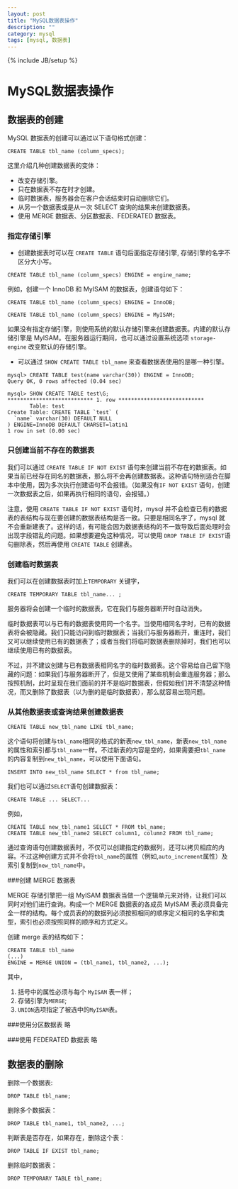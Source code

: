 ```yaml
---
layout: post
title: "MySQL数据表操作"
description: ""
category: mysql
tags: [mysql, 数据表]
---
```

{% include JB/setup %}

# MySQL数据表操作

## 数据表的创建
MySQL 数据表的创建可以通过以下语句格式创建：

~~~
CREATE TABLE tbl_name (column_specs);
~~~
这里介绍几种创建数据表的变体：

* 改变存储引擎。
* 只在数据表不存在时才创建。
* 临时数据表，服务器会在客户会话结束时自动删除它们。
* 从另一个数据表或是从一次 SELECT 查询的结果来创建数据表。
* 使用 MERGE 数据表、分区数据表、FEDERATED 数据表。

### 指定存储引擎

* 创建数据表时可以在 `CREATE TABLE` 语句后面指定存储引擎, 存储引擎的名字不区分大小写。

~~~
CREATE TABLE tbl_name (column_specs) ENGINE = engine_name;
~~~
例如，创建一个 InnoDB 和 MyISAM 的数据表，创建语句如下：

~~~
CREATE TABLE tbl_name (column_specs) ENGINE = InnoDB;

CREATE TABLE tbl_name (column_specs) ENGINE = MyISAM;

~~~

如果没有指定存储引擎，则使用系统的默认存储引擎来创建数据表。内建的默认存储引擎是 MyISAM。在服务器运行期间，也可以通过设置系统选项 `storage-engine` 改变默认的存储引擎。

* 可以通过 `SHOW CREATE TABLE tbl_name` 来查看数据表使用的是哪一种引擎。

~~~
mysql> CREATE TABLE test(name varchar(30)) ENGINE = InnoDB;
Query OK, 0 rows affected (0.04 sec)

mysql> SHOW CREATE TABLE test\G;
*************************** 1. row ***************************
       Table: test
Create Table: CREATE TABLE `test` (
  `name` varchar(30) DEFAULT NULL
) ENGINE=InnoDB DEFAULT CHARSET=latin1
1 row in set (0.00 sec)
~~~

### 只创建当前不存在的数据表

我们可以通过 `CREATE TABLE IF NOT EXIST` 语句来创建当前不存在的数据表。如果当前已经存在同名的数据表，那么将不会再创建数据表。这种语句特别适合在脚本中使用，因为多次执行创建语句不会报错。（如果没有`IF NOT EXIST` 语句，创建一次数据表之后，如果再执行相同的语句，会报错。）

注意，使用 `CREATE TABLE IF NOT EXIST` 语句时，mysql 并不会检查已有的数据表的表结构与现在要创建的数据表结构是否一致。只要是相同名字了，mysql 就不会重新建表了。这样的话，有可能会因为数据表结构的不一致导致后面处理时会出现字段错乱的问题。如果想要避免这种情况，可以使用 `DROP TABLE IF EXIST`语句删除表，然后再使用 `CREATE TABLE` 创建表。

### 创建临时数据表

我们可以在创建数据表时加上`TEMPORARY` 关键字，

~~~
CREATE TEMPORARY TABLE tbl_name... ;
~~~
服务器将会创建一个临时的数据表，它在我们与服务器断开时自动消失。

临时数据表可以与已有的数据表使用同一个名字。当使用相同名字时，已有的数据表将会被隐藏。我们只能访问到临时数据表；当我们与服务器断开，重连时，我们又可以继续使用已有的数据表了；或者当我们将临时数据表删除掉时，我们也可以继续使用已有的数据表。

不过，并不建议创建与已有数据表相同名字的临时数据表。这个容易给自己留下隐藏的问题：如果我们与服务器断开了，但是又使用了某些机制会重连服务器；那么按照机制，此时呈现在我们面前的并不是临时数据表，但假如我们并不清楚这种情况，而又删除了数据表（以为删的是临时数据表），那么就容易出现问题。

### 从其他数据表或查询结果创建数据表

~~~
CREATE TABLE new_tbl_name LIKE tbl_name;
~~~

这个语句将创建与`tbl_name`相同的格式的新表`new_tbl_name`，新表`new_tbl_name`的属性和索引都与`tbl_name`一样。不过新表的内容是空的，如果需要把`tbl_name`的内容复制到`new_tbl_name`，可以使用下面语句。

~~~
INSERT INTO new_tbl_name SELECT * from tbl_name;
~~~

我们也可以通过`SELECT`语句创建数据表：

~~~
CREATE TABLE ... SELECT...
~~~
例如，

~~~
CREATE TABLE new_tbl_name1 SELECT * FROM tbl_name;
CREATE TABLE new_tbl_name2 SELECT column1, column2 FROM tbl_name;
~~~
通过查询语句创建数据表时，不仅可以创建指定的数据列，还可以拷贝相应的内容。不过这种创建方式并不会将`tbl_name`的属性（例如,`auto_increment`属性）及索引复制到`new_tbl_name`中。

###创建 MERGE 数据表

MERGE 存储引擎把一组 MyISAM 数据表当做一个逻辑单元来对待，让我们可以同时对他们进行查询。构成一个 MERGE 数据表的各成员 MyISAM 表必须具备完全一样的结构。每个成员表的的数据列必须按照相同的顺序定义相同的名字和类型，索引也必须按照同样的顺序和方式定义。

创建 merge 表的结构如下：

~~~
CREATE TABLE tbl_name
(...)
ENGINE = MERGE UNION = (tbl_name1, tbl_name2, ...);
~~~
其中，

1. 括号中的属性必须与每个 `MyISAM` 表一样；
2. 存储引擎为`MERGE`;
3. `UNION`选项指定了被选中的`MyISAM`表。


###使用分区数据表
略

###使用 FEDERATED 数据表
略


## 数据表的删除

删除一个数据表:

~~~
DROP TABLE tbl_name;
~~~

删除多个数据表：

~~~
DROP TABLE tbl_name1, tbl_name2, ...;
~~~

判断表是否存在，如果存在，删除这个表：

~~~
DROP TABLE IF EXIST tbl_name;
~~~

删除临时数据表：

~~~
DROP TEMPORARY TABLE tbl_name;
~~~
